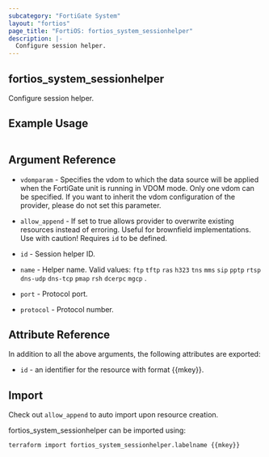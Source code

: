 ```yaml
---
subcategory: "FortiGate System"
layout: "fortios"
page_title: "FortiOS: fortios_system_sessionhelper"
description: |-
  Configure session helper.
---
```


## fortios_system_sessionhelper
Configure session helper.

## Example Usage

```hcl

```

## Argument Reference
* `vdomparam` - Specifies the vdom to which the data source will be applied when the FortiGate unit is running in VDOM mode. Only one vdom can be specified. If you want to inherit the vdom configuration of the provider, please do not set this parameter.
* `allow_append` - If set to true allows provider to overwrite existing resources instead of erroring. Useful for brownfield implementations. Use with caution! Requires `id` to be defined.

* `id` - Session helper ID.
* `name` - Helper name. Valid values: `ftp` `tftp` `ras` `h323` `tns` `mms` `sip` `pptp` `rtsp` `dns-udp` `dns-tcp` `pmap` `rsh` `dcerpc` `mgcp` .
* `port` - Protocol port.
* `protocol` - Protocol number.

## Attribute Reference

In addition to all the above arguments, the following attributes are exported:
* `id` - an identifier for the resource with format {{mkey}}.

## Import

Check out `allow_append` to auto import upon resource creation.

fortios_system_sessionhelper can be imported using:
```sh
terraform import fortios_system_sessionhelper.labelname {{mkey}}
```
